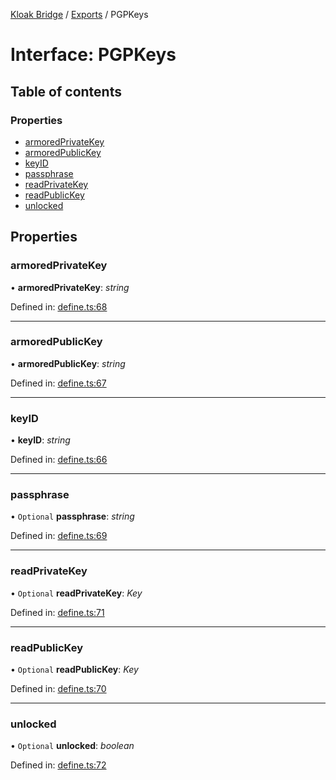 [Kloak Bridge](../README.md) / [Exports](../modules.md) / PGPKeys

# Interface: PGPKeys

## Table of contents

### Properties

- [armoredPrivateKey](pgpkeys.md#armoredprivatekey)
- [armoredPublicKey](pgpkeys.md#armoredpublickey)
- [keyID](pgpkeys.md#keyid)
- [passphrase](pgpkeys.md#passphrase)
- [readPrivateKey](pgpkeys.md#readprivatekey)
- [readPublicKey](pgpkeys.md#readpublickey)
- [unlocked](pgpkeys.md#unlocked)

## Properties

### armoredPrivateKey

• **armoredPrivateKey**: *string*

Defined in: [define.ts:68](https://github.com/CoNET-project/kloak-bridge/blob/95909fa/src/define.ts#L68)

___

### armoredPublicKey

• **armoredPublicKey**: *string*

Defined in: [define.ts:67](https://github.com/CoNET-project/kloak-bridge/blob/95909fa/src/define.ts#L67)

___

### keyID

• **keyID**: *string*

Defined in: [define.ts:66](https://github.com/CoNET-project/kloak-bridge/blob/95909fa/src/define.ts#L66)

___

### passphrase

• `Optional` **passphrase**: *string*

Defined in: [define.ts:69](https://github.com/CoNET-project/kloak-bridge/blob/95909fa/src/define.ts#L69)

___

### readPrivateKey

• `Optional` **readPrivateKey**: *Key*

Defined in: [define.ts:71](https://github.com/CoNET-project/kloak-bridge/blob/95909fa/src/define.ts#L71)

___

### readPublicKey

• `Optional` **readPublicKey**: *Key*

Defined in: [define.ts:70](https://github.com/CoNET-project/kloak-bridge/blob/95909fa/src/define.ts#L70)

___

### unlocked

• `Optional` **unlocked**: *boolean*

Defined in: [define.ts:72](https://github.com/CoNET-project/kloak-bridge/blob/95909fa/src/define.ts#L72)
